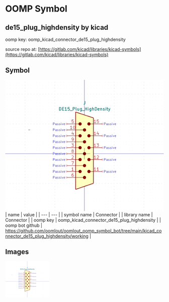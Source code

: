 # OOMP Symbol  
## de15_plug_highdensity  by kicad  
  
oomp key: oomp_kicad_connector_de15_plug_highdensity  
  
source repo at: [https://gitlab.com/kicad/libraries/kicad-symbols](https://gitlab.com/kicad/libraries/kicad-symbols)  
## Symbol  
  
[![working.png](working_600.png)](working.png)  
| name | value | 
| --- | --- | 
| symbol name | Connector | 
| library name | Connector | 
| oomp key | oomp_kicad_connector_de15_plug_highdensity | 
| oomp bot github | https://github.com/oomlout/oomlout_oomp_symbol_bot/tree/main/kicad_connector_de15_plug_highdensity/working | 
## Images  
  
[![working.png](working_140.png)](working.png)  
